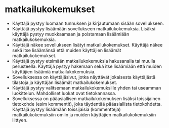 # matkailukokemukset

- Käyttäjä pystyy luomaan tunnuksen ja kirjautumaan sisään sovellukseen.
- Käyttäjä pystyy lisäämään sovellukseen matkailukokemuksia. Lisäksi käyttäjä pystyy muokkaamaan ja poistamaan lisäämiään matkailukokemuksia.
- Käyttäjä näkee sovellukseen lisätyt matkailukokemukset. Käyttäjä näkee sekä itse lisäämänsä että muiden käyttäjien lisäämät matkailukokemukset.
- Käyttäjä pystyy etsimään matkailukokemuksia hakusanalla tai muulla perusteella. Käyttäjä pystyy hakemaan sekä itse lisäämiään että muiden käyttäjien lisäämiä matkailukokemuksia.
- Sovelluksessa on käyttäjäsivut, jotka näyttävät jokaisesta käyttäjästä tilastoja ja käyttäjän lisäämät matkailukokemukset.
- Käyttäjä pystyy valitsemaan matkailukokemuksille yhden tai useamman luokittelun. Mahdolliset luokat ovat tietokannassa.
- Sovelluksessa on pääasiallisen matkailukokemuksen lisäksi toissijainen tietokohde (esim kommentit), joka täydentää pääasiallista tietokohdetta. Käyttäjä pystyy lisäämään toissijaisia (kommentteja) matkailukokemuksiin omiin ja muiden käyttäjien matkailukokemuksiin liittyen.
